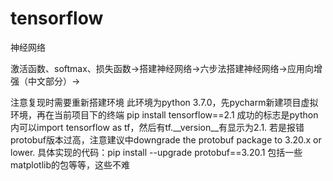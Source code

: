 # tensorflow
神经网络

激活函数、softmax、损失函数->搭建神经网络->六步法搭建神经网络->应用向增强（中文部分）->

注意复现时需要重新搭建环境 此环境为python 3.7.0，先pycharm新建项目虚拟环境，再在当前项目下的终端 pip install tensorflow==2.1 成功的标志是python内可以import tensorflow as tf，然后有tf.__version__有显示为2.1. 若是报错protobuf版本过高，注意建议中downgrade the protobuf package to 3.20.x or lower. 具体实现的代码：pip install --upgrade protobuf==3.20.1
包括一些matplotlib的包等等，这些不难
